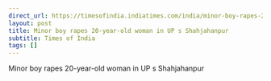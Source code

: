 ```yaml
---
direct_url: https://timesofindia.indiatimes.com/india/minor-boy-rapes-20-year-old-woman-in-ups-shahjahanpur/articleshow/116500055.cms
layout: post
title: Minor boy rapes 20-year-old woman in UP s Shahjahanpur
subtitle: Times of India
tags: []
---
```


Minor boy rapes 20-year-old woman in UP s Shahjahanpur
